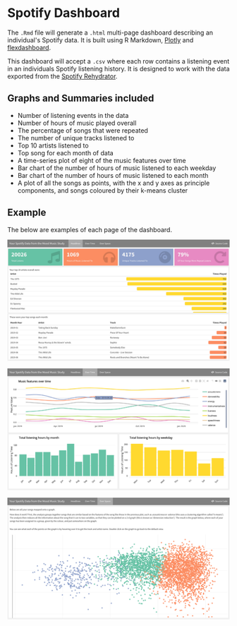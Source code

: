 # Spotify Dashboard

The `.Rmd` file will generate a `.html` multi-page dashboard describing an individual's Spotify data. It is built using R Markdown, [Plotly](https://plotly.com/) and [flexdashboard](https://rmarkdown.rstudio.com/flexdashboard/index.html). 

This dashboard will accept a `.csv` where each row contains a listening event in an individuals Spotify listening history. 
It is designed to work with the data exported from the [Spotify Rehydrator](https://github.com/DynamicGenetics/Spotify-Rehydrator).

## Graphs and Summaries included  
* Number of listening events in the data  
* Number of hours of music played overall  
* The percentage of songs that were repeated  
* The number of unique tracks listened to  
* Top 10 artists listened to  
* Top song for each month of data  
* A time-series plot of eight of the music features over time  
* Bar chart of the number of hours of music listened to each weekday
* Bar chart of the number of hours of music listened to each month  
* A plot of all the songs as points, with the x and y axes as principle components, and songs coloured by their k-means cluster  


## Example
The below are examples of each page of the dashboard. 

![Page 1 of the dashboard, with a list of top listened to artists and songs, and some summary statistics about the data](./img/dashboard-1.png)

![Page 2 of the dashboard, called 'Over Time', with graphs of how music features have changed over time, and number of hours of music listened to each day of the week and each month provided](./img/dashboard-2.png)

![Page 3 of the dashboard, called 'Over Space', with a graph of all the songs plotted as points on 2-d space](./img/dashboard-3.png)